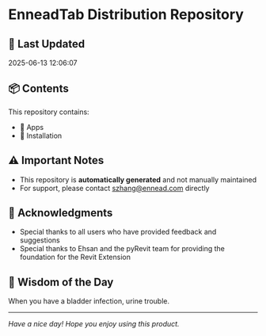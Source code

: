 # EnneadTab Distribution Repository

## 📅 Last Updated
2025-06-13 12:06:07



## 📦 Contents
This repository contains:
- 📂 Apps
- 📂 Installation

## ⚠️ Important Notes
- This repository is **automatically generated** and not manually maintained
- For support, please contact szhang@ennead.com directly

## 🙏 Acknowledgments
- Special thanks to all users who have provided feedback and suggestions
- Special thanks to Ehsan and the pyRevit team for providing the foundation for the Revit Extension

## 💭 Wisdom of the Day
When you have a bladder infection, urine trouble.

---
*Have a nice day! Hope you enjoy using this product.*
